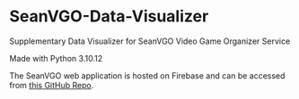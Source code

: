 # SeanVGO-Data-Visualizer
Supplementary Data Visualizer for SeanVGO Video Game Organizer Service

Made with Python 3.10.12

The SeanVGO web application is hosted on Firebase and can be accessed from [this GitHub Repo](https://github.com/snaramirez872/SeanVGO).
